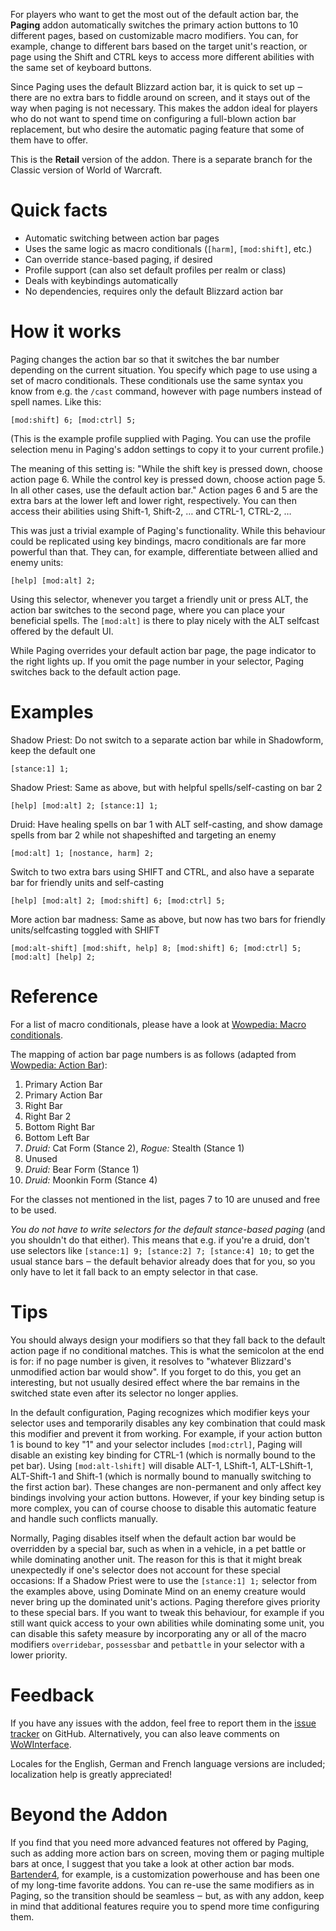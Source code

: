 For players who want to get the most out of the default action bar, the **Paging** addon automatically switches the primary action buttons to 10 different pages, based on customizable macro modifiers. You can, for example, change to different bars based on the target unit's reaction, or page using the Shift and CTRL keys to access more different abilities with the same set of keyboard buttons.

Since Paging uses the default Blizzard action bar, it is quick to set up ‒ there are no extra bars to fiddle around on screen, and it stays out of the way when paging is not necessary. This makes the addon ideal for players who do not want to spend time on configuring a full-blown action bar replacement, but who desire the automatic paging feature that some of them have to offer.

This is the **Retail** version of the addon. There is a separate branch for the Classic version of World of Warcraft.

Quick facts
===========

* Automatic switching between action bar pages
* Uses the same logic as macro conditionals (`[harm]`, `[mod:shift]`, etc.)
* Can override stance-based paging, if desired
* Profile support (can also set default profiles per realm or class)
* Deals with keybindings automatically
* No dependencies, requires only the default Blizzard action bar

How it works
============

Paging changes the action bar so that it switches the bar number depending on the current situation. You specify which page to use using a set of macro conditionals. These conditionals use the same syntax you know from e.g. the `/cast` command, however with page numbers instead of spell names. Like this:

`[mod:shift] 6; [mod:ctrl] 5;`

(This is the example profile supplied with Paging. You can use the profile selection menu in Paging's addon settings to copy it to your current profile.)

The meaning of this setting is: "While the shift key is pressed down, choose action page 6. While the control key is pressed down, choose action page 5. In all other cases, use the default action bar."
Action pages 6 and 5 are the extra bars at the lower left and lower right, respectively. You can then access their abilities using Shift-1, Shift-2, … and CTRL-1, CTRL-2, …

This was just a trivial example of Paging's functionality. While this behaviour could be replicated using key bindings, macro conditionals are far more powerful than that. They can, for example, differentiate between allied and enemy units:

`[help] [mod:alt] 2;`

Using this selector, whenever you target a friendly unit or press ALT, the action bar switches to the second page, where you can place your beneficial spells. The `[mod:alt]` is there to play nicely with the ALT selfcast offered by the default UI.

While Paging overrides your default action bar page, the page indicator to the right lights up. If you omit the page number in your selector, Paging switches back to the default action page.

Examples
========

Shadow Priest: Do not switch to a separate action bar while in Shadowform, keep the default one

    [stance:1] 1;

Shadow Priest: Same as above, but with helpful spells/self-casting on bar 2

    [help] [mod:alt] 2; [stance:1] 1;

Druid: Have healing spells on bar 1 with ALT self-casting, and show damage spells from bar 2 while not shapeshifted and targeting an enemy

    [mod:alt] 1; [nostance, harm] 2;

Switch to two extra bars using SHIFT and CTRL, and also have a separate bar for friendly units and self-casting

    [help] [mod:alt] 2; [mod:shift] 6; [mod:ctrl] 5;

More action bar madness: Same as above, but now has two bars for friendly units/selfcasting toggled with SHIFT

    [mod:alt-shift] [mod:shift, help] 8; [mod:shift] 6; [mod:ctrl] 5; [mod:alt] [help] 2;

Reference
=========

For a list of macro conditionals, please have a look at [Wowpedia: Macro conditionals](http://www.wowpedia.org/Macro_conditionals).

The mapping of action bar page numbers is as follows (adapted from [Wowpedia: Action Bar](http://www.wowpedia.org/Action_Bar)):

1. Primary Action Bar
2. Primary Action Bar
3. Right Bar
4. Right Bar 2
5. Bottom Right Bar
6. Bottom Left Bar
7. *Druid:* Cat Form (Stance 2), *Rogue:* Stealth (Stance 1)
8. Unused
9. *Druid:* Bear Form (Stance 1)
10. *Druid:* Moonkin Form (Stance 4)

For the classes not mentioned in the list, pages 7 to 10 are unused and free to be used.

*You do not have to write selectors for the default stance-based paging* (and you shouldn't do that either). This means that e.g. if you're a druid, don't use selectors like `[stance:1] 9; [stance:2] 7; [stance:4] 10;` to get the usual stance bars ‒ the default behavior already does that for you, so you only have to let it fall back to an empty selector in that case.

Tips
====

You should always design your modifiers so that they fall back to the default action page if no conditional matches. This is what the semicolon at the end is for: if no page number is given, it resolves to "whatever Blizzard's unmodified action bar would show".
If you forget to do this, you get an interesting, but not usually desired effect where the bar remains in the switched state even after its selector no longer applies.

In the default configuration, Paging recognizes which modifier keys your selector uses and temporarily disables any key combination that could mask this modifier and prevent it from working. For example, if your action button 1 is bound to key "1" and your selector includes `[mod:ctrl]`, Paging will disable an existing key binding for CTRL-1 (which is normally bound to the pet bar). Using `[mod:alt-lshift]` will disable ALT-1, LShift-1, ALT-LShift-1, ALT-Shift-1 and Shift-1 (which is normally bound to manually switching to the first action bar). These changes are non-permanent and only affect key bindings involving your action buttons. However, if your key binding setup is more complex, you can of course choose to disable this automatic feature and handle such conflicts manually.

Normally, Paging disables itself when the default action bar would be overridden by a special bar, such as when in a vehicle, in a pet battle or while dominating another unit. The reason for this is that it might break unexpectedly if one's selector does not account for these special occasions: If a Shadow Priest were to use the `[stance:1] 1;` selector from the examples above, using Dominate Mind on an enemy creature would never bring up the dominated unit's actions. Paging therefore gives priority to these special bars.
If you want to tweak this behaviour, for example if you still want quick access to your own abilities while dominating some unit, you can disable this safety measure by incorporating any or all of the macro modifiers `overridebar`, `possessbar` and `petbattle` in your selector with a lower priority.

Feedback
========

If you have any issues with the addon, feel free to report them in the [issue tracker](https://github.com/teomyr/Paging/issues) on GitHub. Alternatively, you can also leave comments on [WoWInterface](http://www.wowinterface.com/downloads/fileinfo.php?id=18229#comments).

Locales for the English, German and French language versions are included; localization help is greatly appreciated!

Beyond the Addon
================

If you find that you need more advanced features not offered by Paging, such as adding more action bars on screen, moving them or paging multiple bars at once, I suggest that you take a look at other action bar mods. [Bartender4](http://www.wowinterface.com/downloads/info11190-Bartender4.html), for example, is a customization powerhouse and has been one of my long-time favorite addons. You can re-use the same modifiers as in Paging, so the transition should be seamless ‒ but, as with any addon, keep in mind that additional features require you to spend more time configuring them.
